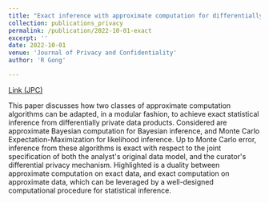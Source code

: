 ```yaml
---
title: "Exact inference with approximate computation for differentially private data via perturbations"
collection: publications_privacy
permalink: /publication/2022-10-01-exact
excerpt: ''
date: 2022-10-01
venue: 'Journal of Privacy and Confidentiality'
author: 'R Gong'

---
```



[Link (JPC)](https://journalprivacyconfidentiality.org/index.php/jpc/article/view/797)


This paper discusses how two classes of approximate computation algorithms can be adapted, in a modular fashion, to achieve exact statistical inference from differentially private data products. Considered are approximate Bayesian computation for Bayesian inference, and Monte Carlo Expectation-Maximization for likelihood inference. Up to Monte Carlo error, inference from these algorithms is exact with respect to the joint specification of both the analyst's original data model, and the curator's differential privacy mechanism. Highlighted is a duality between approximate computation on exact data, and exact computation on approximate data, which can be leveraged by a well-designed computational procedure for statistical inference.
